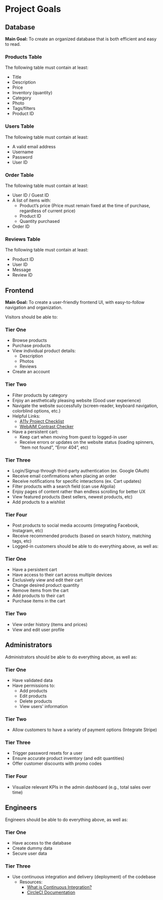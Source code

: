 # Project Goals

## Database

**Main Goal:** To create an organized database that is both efficient and easy to read.

### Products Table

The following table must contain at least:

- Title
- Description
- Price
- Inventory (quantity)
- Category
- Photo
- Tags/filters
- Product ID

### Users Table

The following table must contain at least:

- A valid email address
- Username
- Password
- User ID

### Order Table

The following table must contain at least:

- User ID / Guest ID
- A list of items with:
  - Product’s price (Price must remain fixed at the time of purchase, regardless of current price)
  - Product ID
  - Quantity purchased
- Order ID

### Reviews Table

The following table must contain at least:

- Product ID
- User ID
- Message
- Review ID

## Frontend

**Main Goal:** To create a user-friendly frontend UI, with easy-to-follow navigation and organization.

Visitors should be able to:

### Tier One

- Browse products
- Purchase products
- View individual product details:
  - Description
  - Photos
  - Reviews
- Create an account

### Tier Two

- Filter products by category
- Enjoy an aesthetically pleasing website (Good user experience)
- Navigate the website successfully (screen-reader, keyboard navigation, colorblind options, etc.)
- Helpful Links:
  - [A11y Project Checklist](https://a11yproject.com/checklist)
  - [WebAIM Contrast Checker](https://webaim.org/resources/contrastchecker/)
- Have a persistent cart:
  - Keep cart when moving from guest to logged-in user
  - Receive errors or updates on the website status (loading spinners, “Item not found”, “Error 404”, etc)

### Tier Three

- Login/Signup through third-party authentication (ex. Google OAuth)
- Receive email confirmations when placing an order
- Receive notifications for specific interactions (ex. Cart updates)
- Filter products with a search field (can use Algolia)
- Enjoy pages of content rather than endless scrolling for better UX
- View featured products (best sellers, newest products, etc)
- Add products to a wishlist

### Tier Four

- Post products to social media accounts (integrating Facebook, Instagram, etc)
- Receive recommended products (based on search history, matching tags, etc)
- Logged-in customers should be able to do everything above, as well as:

### Tier One

- Have a persistent cart
- Have access to their cart across multiple devices
- Exclusively view and edit their cart
- Change desired product quantity
- Remove items from the cart
- Add products to their cart
- Purchase items in the cart

### Tier Two

- View order history (items and prices)
- View and edit user profile

## Administrators

Administrators should be able to do everything above, as well as:

### Tier One

- Have validated data
- Have permissions to:
  - Add products
  - Edit products
  - Delete products
  - View users' information

### Tier Two

- Allow customers to have a variety of payment options (Integrate Stripe)

### Tier Three

- Trigger password resets for a user
- Ensure accurate product inventory (and edit quantities)
- Offer customer discounts with promo codes

### Tier Four

- Visualize relevant KPIs in the admin dashboard (e.g., total sales over time)

## Engineers

Engineers should be able to do everything above, as well as:

### Tier One

- Have access to the database
- Create dummy data
- Secure user data

### Tier Three

- Use continuous integration and delivery (deployment) of the codebase
  - Resources:
    - [What is Continuous Integration?](https://www.atlassian.com/continuous-delivery/continuous-integration)
    - [CircleCI Documentation](https://circleci.com/docs/)
